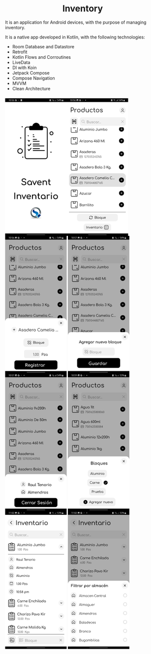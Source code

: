 <h1 align="center">Inventory</h1>

It is an application for Android devices, with the purpose of managing inventory.

It is a native app developed in Kotlin, with the following technologies:
- Room Database and Datastore
- Retrofit
- Kotlin Flows and Corroutines
- LiveData
- DI with Koin
- Jetpack Compose
- Compose Navigation
- MVVM
- Clean Architecture

<h3 align="left">
  <img align="left" width="200" src="https://github.com/laclave96/inventory/blob/main/screenshots/Screenshot_20231201-225605_Savent Inventario.jpg">
  <img align="center" width="200" src="https://github.com/laclave96/inventory/blob/main/screenshots/Screenshot_20231201-225649_Savent Inventario.jpg">
  <img align="center" width="200" src="https://github.com/laclave96/inventory/blob/main/screenshots/Screenshot_20231201-225655_Savent Inventario.jpg">
  <img align="center" width="200" src="https://github.com/laclave96/inventory/blob/main/screenshots/Screenshot_20231201-225706_Savent Inventario.jpg">
  <img align="center" width="200" src="https://github.com/laclave96/inventory/blob/main/screenshots/Screenshot_20231201-225718_Savent Inventario.jpg">
  <img align="center" width="200" src="https://github.com/laclave96/inventory/blob/main/screenshots/Screenshot_20231201-230000_Savent Inventario.jpg">
  <img align="center" width="200" src="https://github.com/laclave96/inventory/blob/main/screenshots/Screenshot_20231201-230206_Savent Inventario.jpg">
  <img align="center" width="200" src="https://github.com/laclave96/inventory/blob/main/screenshots/Screenshot_20231201-230219_Savent Inventario.jpg">

</h3>
